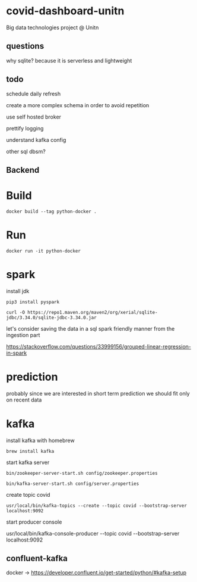 # covid-dashboard-unitn
Big data technologies project @ Unitn 

## questions 
why sqlite? because it is serverless and lightweight


## todo
schedule daily refresh 

create a more complex schema in order to avoid repetition 

use self hosted broker

prettify logging 

understand kafka config

other sql dbsm?

## Backend

# Build
```
docker build --tag python-docker .
```

# Run
```
docker run -it python-docker  
```


# spark 
install jdk 
```
pip3 install pyspark 
```
```
curl -O https://repo1.maven.org/maven2/org/xerial/sqlite-jdbc/3.34.0/sqlite-jdbc-3.34.0.jar
```


let's consider saving the data in a sql spark friendly manner from the ingestion part

https://stackoverflow.com/questions/33999156/grouped-linear-regression-in-spark


# prediction 
probably since we are interested in short term prediction we should fit only on recent data 


# kafka 
install kafka with homebrew
```
brew install kafka 
```

start kafka server 
```
bin/zookeeper-server-start.sh config/zookeeper.properties
```

```
bin/kafka-server-start.sh config/server.properties
```
create topic covid
```
usr/local/bin/kafka-topics --create --topic covid --bootstrap-server localhost:9092
```
start  producer console

usr/local/bin/kafka-console-producer --topic covid --bootstrap-server localhost:9092

## confluent-kafka
 docker -> https://developer.confluent.io/get-started/python/#kafka-setup